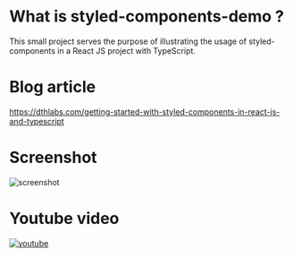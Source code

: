 # What is styled-components-demo ?
This small project serves the purpose of illustrating the usage of styled-components in a React JS project with TypeScript.

# Blog article
<a href="https://dthlabs.com/getting-started-with-styled-components-in-react-js-and-typescript" alt="blog post">https://dthlabs.com/getting-started-with-styled-components-in-react-js-and-typescript</a>

# Screenshot
<img src="https://i.imgur.com/b9AuADG.png" alt="screenshot">

# Youtube video
<a href="https://www.youtube.com/watch?v=yb4sYus8_V0" target="_blank" align="center">
  <img src="https://i.imgur.com/0SH5WEP.png" alt="youtube">
</a>


